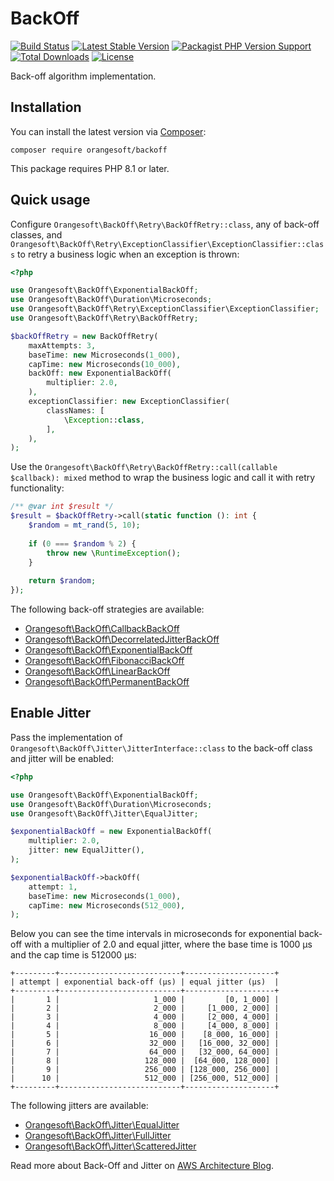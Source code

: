 # BackOff

[![Build Status](https://img.shields.io/github/actions/workflow/status/denisyukphp/backoff/ci.yml?branch=main&style=plastic)](https://github.com/denisyukphp/backoff/actions/workflows/ci.yml)
[![Latest Stable Version](https://img.shields.io/packagist/v/orangesoft/backoff?style=plastic)](https://packagist.org/packages/orangesoft/backoff)
[![Packagist PHP Version Support](https://img.shields.io/packagist/php-v/orangesoft/backoff?style=plastic&color=8892BF)](https://packagist.org/packages/orangesoft/backoff)
[![Total Downloads](https://img.shields.io/packagist/dt/orangesoft/backoff?style=plastic)](https://packagist.org/packages/orangesoft/backoff)
[![License](https://img.shields.io/packagist/l/orangesoft/backoff?style=plastic&color=428F7E)](https://packagist.org/packages/orangesoft/backoff)

Back-off algorithm implementation.

## Installation

You can install the latest version via [Composer](https://getcomposer.org/):

```text
composer require orangesoft/backoff
```

This package requires PHP 8.1 or later.

## Quick usage

Configure `Orangesoft\BackOff\Retry\BackOffRetry::class`, any of back-off classes, and `Orangesoft\BackOff\Retry\ExceptionClassifier\ExceptionClassifier::class` to retry a business logic when an exception is thrown:

```php
<?php

use Orangesoft\BackOff\ExponentialBackOff;
use Orangesoft\BackOff\Duration\Microseconds;
use Orangesoft\BackOff\Retry\ExceptionClassifier\ExceptionClassifier;
use Orangesoft\BackOff\Retry\BackOffRetry;

$backOffRetry = new BackOffRetry(
    maxAttempts: 3,
    baseTime: new Microseconds(1_000),
    capTime: new Microseconds(10_000),
    backOff: new ExponentialBackOff(
        multiplier: 2.0,
    ),
    exceptionClassifier: new ExceptionClassifier(
        classNames: [
            \Exception::class,
        ],
    ),
);
```

Use the `Orangesoft\BackOff\Retry\BackOffRetry::call(callable $callback): mixed` method to wrap the business logic and call it with retry functionality:

```php
/** @var int $result */
$result = $backOffRetry->call(static function (): int {
    $random = mt_rand(5, 10);
    
    if (0 === $random % 2) {
        throw new \RuntimeException();
    }
    
    return $random;
});
```

The following back-off strategies are available:

- [Orangesoft\BackOff\CallbackBackOff](./src/CallbackBackOff.php)
- [Orangesoft\BackOff\DecorrelatedJitterBackOff](./src/DecorrelatedJitterBackOff.php)
- [Orangesoft\BackOff\ExponentialBackOff](./src/ExponentialBackOff.php)
- [Orangesoft\BackOff\FibonacciBackOff](./src/FibonacciBackOff.php)
- [Orangesoft\BackOff\LinearBackOff](./src/LinearBackOff.php)
- [Orangesoft\BackOff\PermanentBackOff](./src/PermanentBackOff.php)

## Enable Jitter

Pass the implementation of `Orangesoft\BackOff\Jitter\JitterInterface::class` to the back-off class and jitter will be enabled:

```php
<?php

use Orangesoft\BackOff\ExponentialBackOff;
use Orangesoft\BackOff\Duration\Microseconds;
use Orangesoft\BackOff\Jitter\EqualJitter;

$exponentialBackOff = new ExponentialBackOff(
    multiplier: 2.0,
    jitter: new EqualJitter(),
);

$exponentialBackOff->backOff(
    attempt: 1,
    baseTime: new Microseconds(1_000),
    capTime: new Microseconds(512_000),
);
```

Below you can see the time intervals in microseconds for exponential back-off with a multiplier of 2.0 and equal jitter, where the base time is 1000 μs and the cap time is 512000 μs:

```text
+---------+---------------------------+--------------------+
| attempt | exponential back-off (μs) | equal jitter (μs)  |
+---------+---------------------------+--------------------+
|       1 |                     1_000 |         [0, 1_000] |
|       2 |                     2_000 |     [1_000, 2_000] |
|       3 |                     4_000 |     [2_000, 4_000] |
|       4 |                     8_000 |     [4_000, 8_000] |
|       5 |                    16_000 |    [8_000, 16_000] |
|       6 |                    32_000 |   [16_000, 32_000] |
|       7 |                    64_000 |   [32_000, 64_000] |
|       8 |                   128_000 |  [64_000, 128_000] |
|       9 |                   256_000 | [128_000, 256_000] |
|      10 |                   512_000 | [256_000, 512_000] |
+---------+---------------------------+--------------------+
```

The following jitters are available:

- [Orangesoft\BackOff\Jitter\EqualJitter](./src/Jitter/EqualJitter.php)
- [Orangesoft\BackOff\Jitter\FullJitter](./src/Jitter/FullJitter.php)
- [Orangesoft\BackOff\Jitter\ScatteredJitter](./src/Jitter/ScatteredJitter.php)

Read more about Back-Off and Jitter on [AWS Architecture Blog](https://aws.amazon.com/ru/blogs/architecture/exponential-backoff-and-jitter/).
